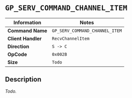 # `GP_SERV_COMMAND_CHANNEL_ITEM`

| Information               | Notes |
|---                        |---    |
| **Command Name**          | `GP_SERV_COMMAND_CHANNEL_ITEM` |
| **Client Handler**        | `RecvChannelItem` |
| **Direction**             | `S -> C` |
| **OpCode**                | `0x002B` |
| **Size**                  | `Todo` |

## Description

_Todo._
